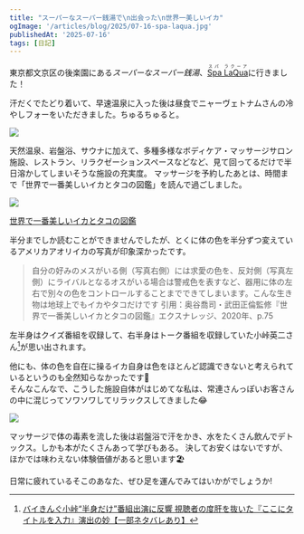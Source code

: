 ```yaml
---
title: "スーパーなスーパー銭湯で\n出会った\n世界一美しいイカ"
ogImage: '/articles/blog/2025/07-16-spa-laqua.jpg'
publishedAt: '2025-07-16'
tags: [日記]
---
```


東京都文京区の後楽園にある*スーパーなスーパー銭湯*、[<ruby>Spa LaQua<rp>（</rp><rt>スパ ラクーア</rt><rp>）</rp></ruby>](https://www.laqua.jp/spa/)に行きました！

汗だくでたどり着いて、早速温泉に入った後は昼食でニャーヴェトナムさんの冷やしフォーをいただきました。ちゅるちゅると。

![](/articles/blog/2025/07-16-spa-laqua-02.webp?w=1200&h=900)

天然温泉、岩盤浴、サウナに加えて、多種多様なボディケア・マッサージサロン施設、レストラン、リラクゼーションスペースなどなど、見て回ってるだけで半日溶かしてしまいそうな施設の充実度。
マッサージを予約したあとは、時間まで「世界で一番美しいイカとタコの図鑑」を読んで過ごしました。

![](/articles/blog/2025/07-16-spa-laqua-03.webp?w=1200&h=900)

[世界で一番美しいイカとタコの図鑑](https://amzn.to/46cob79)

半分までしか読むことができませんでしたが、とくに体の色を半分ずつ変えているアメリカアオリイカの写真が印象深かったです。

> 自分の好みのメスがいる側（写真右側）には求愛の色を、反対側（写真左側）にライバルとなるオスがいる場合は警戒色を表すなど、器用に体の左右で別々の色をコントロールすることまでできてしまいます。こんな生き物は地球上でもイカやタコだけです
> 引用：奥谷喬司・武田正倫監修『世界で一番美しいイカとタコの図鑑』エクスナレッジ、2020年、p.75

左半身はクイズ番組を収録して、右半身はトーク番組を収録していた小峠英二さん[^1]が思い出されます。

[^1]: [バイきんぐ小峠“半身だけ”番組出演に反響 視聴者の度肝を抜いた『ここにタイトルを入力』演出の妙【一部ネタバレあり】](https://www.oricon.co.jp/news/2231264/full/)

他にも、体の色を自在に操るイカ自身は色をほとんど認識できないと考えられているというのも全然知らなかったです🦑  
そんなこんなで、こうした施設自体がはじめてな私は、常連さんっぽいお客さんの中に混じってソワソワしてリラックスしてきました😂

![](/articles/blog/2025/07-16-spa-laqua.webp?w=1200&h=630)

マッサージで体の毒素を流した後は岩盤浴で汗をかき、水をたくさん飲んでデトックス。しかも本がたくさんあって学びもある。
決してお安くはないですが、ほかでは味わえない体験価値があると思います🏖

日常に疲れているそこのあなた、ぜひ足を運んでみてはいかがでしょうか!
